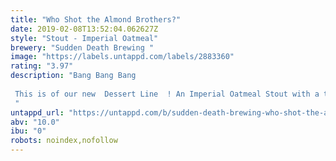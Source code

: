 ```yaml
---
title: "Who Shot the Almond Brothers?"
date: 2019-02-08T13:52:04.062627Z
style: "Stout - Imperial Oatmeal"
brewery: "Sudden Death Brewing "
image: "https://labels.untappd.com/labels/2883360"
rating: "3.97"
description: "Bang Bang Bang  This is of our new  Dessert Line  ! An Imperial Oatmeal Stout with a touch of Lactose infused with Marzipan, Vanilla and Chocolate!  "
untappd_url: "https://untappd.com/b/sudden-death-brewing-who-shot-the-almond-brothers/2883360"
abv: "10.0"
ibu: "0"
robots: noindex,nofollow
---
```

